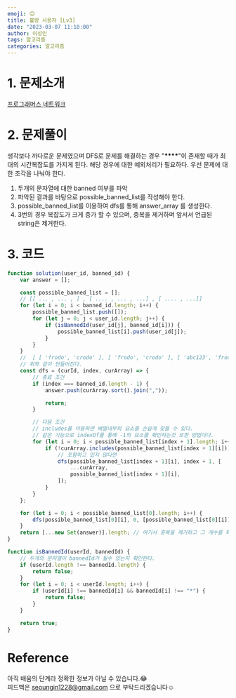 ```yaml
---
emoji: 😊
title: 불량 사용자 [Lv3]
date: "2023-03-07 11:10:00"
author: 이성인
tags: 알고리즘
categories: 알고리즘
---
```


# 1. 문제소개

[프로그래머스 네트워크](https://school.programmers.co.kr/learn/courses/30/lessons/64064)

# 2. 문제풀이

생각보다 까다로운 문제였으며 DFS로 문제를 해결하는 경우
"**\*\*\*\***"이 존재할 때가 최대의 시간복잡도를 가지게 된다. 해당 경우에 대한 예외처리가 필요하다.
우선 문제에 대한 조각을 나눠야 한다.

1. 두개의 문자열에 대한 banned 여부를 파악
2. 파악된 결과를 바탕으로 possible_banned_list를 작성해야 한다.
3. possible_banned_list를 이용하여 dfs를 통해 answer_array 를 생성한다.
4. 3번의 경우 복잡도가 크게 증가 할 수 있으며, 중복을 제거하며 앞서서 언급된 string은 제거한다.

# 3. 코드

```js
function solution(user_id, banned_id) {
	var answer = [];

	const possible_banned_list = [];
	// [[ ... , ... , ] , [ .... , ... , ...] , [ .... , ...]]
	for (let i = 0; i < banned_id.length; i++) {
		possible_banned_list.push([]);
		for (let j = 0; j < user_id.length; j++) {
			if (isBannedId(user_id[j], banned_id[i])) {
				possible_banned_list[i].push(user_id[j]);
			}
		}
	}
	// 	[ [ 'frodo', 'crodo' ], [ 'frodo', 'crodo' ], [ 'abc123', 'frodoc' ] ]
	// 위와 같이 만들어진다.
	const dfs = (curId, index, curArray) => {
		// 종료 조건
		if (index === banned_id.length - 1) {
			answer.push(curArray.sort().join(","));

			return;
		}

		// 다음 조건
		// includes를 이용하면 배열내부의 요소를 손쉽게 찾을 수 있다.
		// 같은 기능으로 indexOf를 통해 -1의 요소를 확인하는것 또한 방법이다.
		for (let i = 0; i < possible_banned_list[index + 1].length; i++) {
			if (!curArray.includes(possible_banned_list[index + 1][i])) {
				// 포함하고 있지 않다면
				dfs(possible_banned_list[index + 1][i], index + 1, [
					...curArray,
					possible_banned_list[index + 1][i],
				]);
			}
		}
	};

	for (let i = 0; i < possible_banned_list[0].length; i++) {
		dfs(possible_banned_list[0][i], 0, [possible_banned_list[0][i]]);
	}
	return [...new Set(answer)].length; // 여기서 중복을 제거하고 그 개수를 확인한다.
}

function isBannedId(userId, bannedId) {
	// 두개의 문자열이 bannedId가 될수 있는지 확인한다.
	if (userId.length !== bannedId.length) {
		return false;
	}
	for (let i = 0; i < userId.length; i++) {
		if (userId[i] !== bannedId[i] && bannedId[i] !== "*") {
			return false;
		}
	}

	return true;
}
```

# Reference

아직 배움의 단계라 정확한 정보가 아닐 수 있습니다.😂  
피드백은 seoungin1228@gmail.com 으로 부탁드리겠습니다☺️
